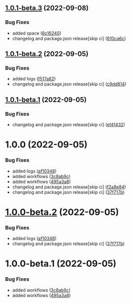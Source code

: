 ## [1.0.1-beta.3](https://github.com/prashant9428/semantic-versioning/compare/v1.0.1-beta.2...v1.0.1-beta.3) (2022-09-08)


### Bug Fixes

* added space ([6c16240](https://github.com/prashant9428/semantic-versioning/commit/6c1624031584055fe2e272d323c217a2cd75b509))
* changelog and package.json release[skip ci] ([610ca6c](https://github.com/prashant9428/semantic-versioning/commit/610ca6c9589e80dcb4604027ec1be55de8904ad8))

## [1.0.1-beta.2](https://github.com/prashant9428/semantic-versioning/compare/v1.0.1-beta.1...v1.0.1-beta.2) (2022-09-05)


### Bug Fixes

* added logs ([f517a82](https://github.com/prashant9428/semantic-versioning/commit/f517a82f571e819531a140b17b2e6beec49424ed))
* changelog and package.json release[skip ci] ([c9dd814](https://github.com/prashant9428/semantic-versioning/commit/c9dd814b73664b96c5c115b0539db947fa1b5fd1))

## [1.0.1-beta.1](https://github.com/prashant9428/semantic-versioning/compare/v1.0.0...v1.0.1-beta.1) (2022-09-05)


### Bug Fixes

* changelog and package.json release[skip ci] ([ef41432](https://github.com/prashant9428/semantic-versioning/commit/ef41432b15392a0b6bccaab607a35e2da74cf863))

# 1.0.0 (2022-09-05)


### Bug Fixes

* added logs ([af10348](https://github.com/prashant9428/semantic-versioning/commit/af1034833afdedd6d7206c195327614c7fd6e194))
* added workflows ([3c8ab9c](https://github.com/prashant9428/semantic-versioning/commit/3c8ab9c5690d7f44cc1f147a098f376cdd72849f))
* added workflows ([495a3a8](https://github.com/prashant9428/semantic-versioning/commit/495a3a8a99c9a02e5e4d091970226181e544aa7b))
* changelog and package.json release[skip ci] ([f2a8e84](https://github.com/prashant9428/semantic-versioning/commit/f2a8e842fc028071378e0e006d81e6d214dfc3a2))
* changelog and package.json release[skip ci] ([37f717b](https://github.com/prashant9428/semantic-versioning/commit/37f717b173aa9c0eb2ca11517ea8fd904a322c3b))

# [1.0.0-beta.2](https://github.com/prashant9428/semantic-versioning/compare/v1.0.0-beta.1...v1.0.0-beta.2) (2022-09-05)


### Bug Fixes

* added logs ([af10348](https://github.com/prashant9428/semantic-versioning/commit/af1034833afdedd6d7206c195327614c7fd6e194))
* changelog and package.json release[skip ci] ([37f717b](https://github.com/prashant9428/semantic-versioning/commit/37f717b173aa9c0eb2ca11517ea8fd904a322c3b))

# 1.0.0-beta.1 (2022-09-05)


### Bug Fixes

* added workflows ([3c8ab9c](https://github.com/prashant9428/semantic-versioning/commit/3c8ab9c5690d7f44cc1f147a098f376cdd72849f))
* added workflows ([495a3a8](https://github.com/prashant9428/semantic-versioning/commit/495a3a8a99c9a02e5e4d091970226181e544aa7b))
